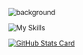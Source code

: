 ![background](https://github.com/user-attachments/assets/d40b6456-026f-45e4-9243-fe368e9ac1bd)

![My Skills](https://skillicons.dev/icons?i=aws,docker,figma,graphql,next,materialui,nestjs,prisma,react,supabase)

[![GitHub Stats Card](https://github-readme-stats.vercel.app/api?username=taksnr)](https://github-readme-stats.vercel.app/api?username=taksnr&count_private=true)
